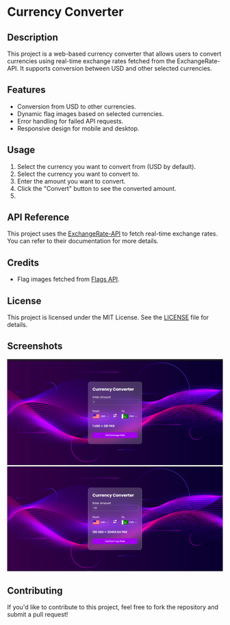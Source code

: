 # Currency Converter

## Description
This project is a web-based currency converter that allows users to convert currencies using real-time exchange rates fetched from the ExchangeRate-API. It supports conversion between USD and other selected currencies.

## Features
- Conversion from USD to other currencies.
- Dynamic flag images based on selected currencies.
- Error handling for failed API requests.
- Responsive design for mobile and desktop.

## Usage
1. Select the currency you want to convert from (USD by default).
2. Select the currency you want to convert to.
3. Enter the amount you want to convert.
4. Click the "Convert" button to see the converted amount.
5. 
## API Reference
This project uses the [ExchangeRate-API](https://www.exchangerate-api.com/) to fetch real-time exchange rates. You can refer to their documentation for more details.

## Credits
- Flag images fetched from [Flags API](https://www.flagsapi.com/).

## License
This project is licensed under the MIT License. See the [LICENSE](LICENSE) file for details.

## Screenshots
![Screenshot 1](Resources/1.png)
![Screenshot 2](Resources/2.png)

## Contributing
If you'd like to contribute to this project, feel free to fork the repository and submit a pull request!


